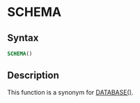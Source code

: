 # SCHEMA

## Syntax

```sql
SCHEMA()
```

## Description

This function is a synonym for [DATABASE()](/built-in-functions/secondary-functions/information-functions/database/).